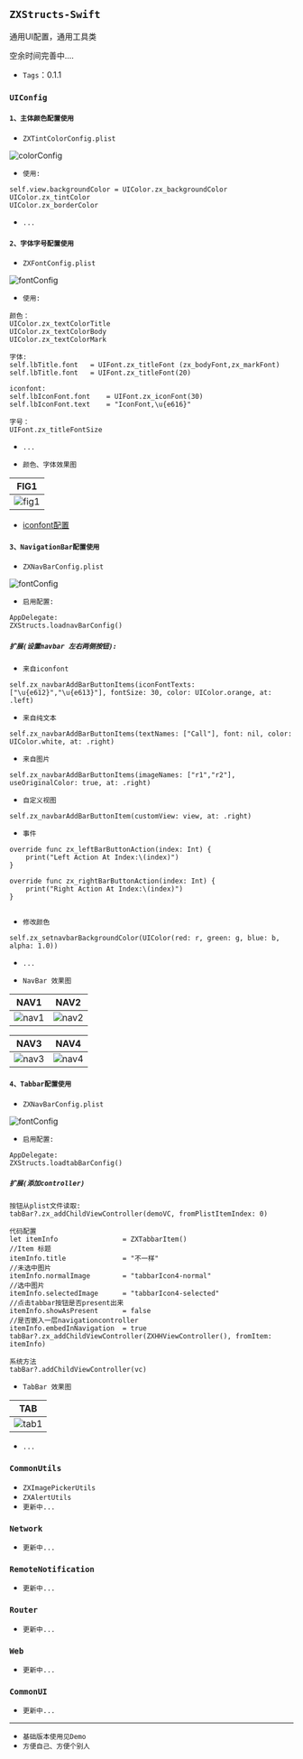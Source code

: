 ## `ZXStructs-Swift`

>
通用UI配置，通用工具类
>
空余时间完善中....

- `Tags`：0.1.1

### `UIConfig`

#### `1、主体颜色配置使用`
- `ZXTintColorConfig.plist`

>
![colorConfig](https://github.com/iFallen/ZXStructs-Swift/raw/master/imgs/colorConfig.png)


- `使用:`

```
self.view.backgroundColor = UIColor.zx_backgroundColor
UIColor.zx_tintColor
UIColor.zx_borderColor
```

- `...`

#### `2、字体字号配置使用`
- `ZXFontConfig.plist`

>
![fontConfig](https://github.com/iFallen/ZXStructs-Swift/raw/master/imgs/fontConfig.png)

- `使用:`

```
颜色：
UIColor.zx_textColorTitle
UIColor.zx_textColorBody	
UIColor.zx_textColorMark

字体:
self.lbTitle.font   = UIFont.zx_titleFont (zx_bodyFont,zx_markFont)
self.lbTitle.font	= UIFont.zx_titleFont(20)

iconfont:
self.lbIconFont.font    = UIFont.zx_iconFont(30)
self.lbIconFont.text    = "IconFont,\u{e616}"

字号：
UIFont.zx_titleFontSize
```

- `...`

- `颜色、字体效果图`


|FIG1|
|--------|
|![fig1](https://github.com/iFallen/ZXStructs-Swift/raw/master/imgs/fig1.png)|


- [iconfont配置](http://www.iconfont.cn/plus/help/detail?helptype=code&spm=a313x.7781069.1998910419.14.1Nl48b)

#### `3、NavigationBar配置使用`
- `ZXNavBarConfig.plist`

>
![fontConfig](https://github.com/iFallen/ZXStructs-Swift/raw/master/imgs/navbarConfig.png)

- `启用配置:`

```
AppDelegate:
ZXStructs.loadnavBarConfig()
```

##### `扩展(设置navbar 左右两侧按钮):`

- `来自iconfont`

```
self.zx_navbarAddBarButtonItems(iconFontTexts: ["\u{e612}","\u{e613}"], fontSize: 30, color: UIColor.orange, at: .left)
```

- `来自纯文本`

```
self.zx_navbarAddBarButtonItems(textNames: ["Call"], font: nil, color: UIColor.white, at: .right)
```

- `来自图片`

```
self.zx_navbarAddBarButtonItems(imageNames: ["r1","r2"], useOriginalColor: true, at: .right)
```

- `自定义视图`

```
self.zx_navbarAddBarButtonItem(customView: view, at: .right)
```

- `事件`

```
override func zx_leftBarButtonAction(index: Int) {
	print("Left Action At Index:\(index)")
}

override func zx_rightBarButtonAction(index: Int) {
	print("Right Action At Index:\(index)")
}
    
```

- `修改颜色`

```
self.zx_setnavbarBackgroundColor(UIColor(red: r, green: g, blue: b, alpha: 1.0))
```

- `...`

- `NavBar 效果图`

|NAV1|NAV2|
|--------|--------|
|![nav1](https://github.com/iFallen/ZXStructs-Swift/raw/master/imgs/nav1.png)|![nav2](https://github.com/iFallen/ZXStructs-Swift/raw/master/imgs/nav2.png)|

|NAV3|NAV4|
|--------|--------|
|![nav3](https://github.com/iFallen/ZXStructs-Swift/raw/master/imgs/nav3.png)|![nav4](https://github.com/iFallen/ZXStructs-Swift/raw/master/imgs/nav4.png)|


#### `4、Tabbar配置使用`
- `ZXNavBarConfig.plist`

>
![fontConfig](https://github.com/iFallen/ZXStructs-Swift/raw/master/imgs/tabbarConfig.png)

- `启用配置:`

```
AppDelegate:
ZXStructs.loadtabBarConfig()
```

##### `扩展(添加controller)`

```
按钮从plist文件读取:
tabBar?.zx_addChildViewController(demoVC, fromPlistItemIndex: 0)
```

```
代码配置
let itemInfo                = ZXTabbarItem()
//Item 标题
itemInfo.title              = "不一样"
//未选中图片
itemInfo.normalImage        = "tabbarIcon4-normal"
//选中图片
itemInfo.selectedImage      = "tabbarIcon4-selected" 
//点击tabbar按钮是否present出来
itemInfo.showAsPresent      = false
//是否嵌入一层navigationcontroller
itemInfo.embedInNavigation  = true
tabBar?.zx_addChildViewController(ZXHHViewController(), fromItem: itemInfo)
```

```
系统方法
tabBar?.addChildViewController(vc)
```

- `TabBar 效果图`

|TAB|
|----|
|![tab1](https://github.com/iFallen/ZXStructs-Swift/raw/master/imgs/tabbar.png)|

- `...`


### `CommonUtils`

- `ZXImagePickerUtils`
- `ZXAlertUtils`
- `更新中...`

### `Network`

- `更新中...`

### `RemoteNotification`

- `更新中...`

### `Router`

- `更新中...`

### `Web`

- `更新中...`

### `CommonUI`

- `更新中...`

---
>
- `基础版本使用见Demo`
- `方便自己、方便个别人`
